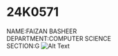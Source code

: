 # 24K0571
NAME:FAIZAN BASHEER
<br>
DEPARTMENT:COMPUTER SCIENCE
<br>
SECTION:G
![Alt Text](https://upload.wikimedia.org/wikipedia/en/thumb/e/e4/National_University_of_Computer_and_Emerging_Sciences_logo.png/250px-National_University_of_Computer_and_Emerging_Sciences_logo.png)

